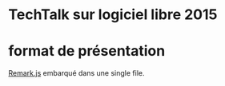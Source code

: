 # TechTalk sur logiciel libre 2015

# format de présentation

[Remark.js](http://remarkjs.com/#1) embarqué dans une single file.
